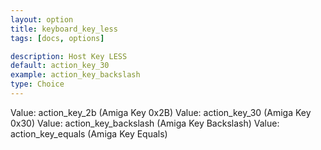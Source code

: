 ```yaml
---
layout: option
title: keyboard_key_less
tags: [docs, options]

description: Host Key LESS
default: action_key_30
example: action_key_backslash
type: Choice
---
```


Value: action_key_2b (Amiga Key 0x2B)
Value: action_key_30 (Amiga Key 0x30)
Value: action_key_backslash (Amiga Key Backslash)
Value: action_key_equals (Amiga Key Equals)
